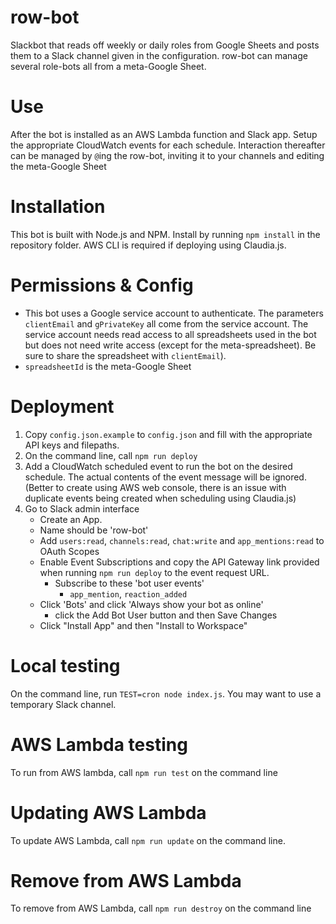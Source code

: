 # row-bot
Slackbot that reads off weekly or daily roles from Google Sheets and posts them to a Slack channel given in the configuration.
row-bot can manage several role-bots all from a meta-Google Sheet.

# Use
After the bot is installed as an AWS Lambda function and Slack app. Setup the appropriate CloudWatch events for each schedule.
Interaction thereafter can be managed by `@`ing the row-bot, inviting it to your channels and editing the meta-Google Sheet

# Installation
This bot is built with Node.js and NPM.  Install by running `npm install` in the repository folder.  AWS CLI is required if deploying using Claudia.js.

# Permissions & Config
- This bot uses a Google service account to authenticate.  The parameters `clientEmail` and `gPrivateKey` all come from the service account.  The service account needs read access to all spreadsheets used in the bot  but does not need write access (except for the meta-spreadsheet). Be sure to share the spreadsheet with `clientEmail`).
- `spreadsheetId` is the meta-Google Sheet

# Deployment
1. Copy `config.json.example` to `config.json` and fill with the appropriate API keys and filepaths.
2. On the command line, call `npm run deploy`
3. Add a CloudWatch scheduled event to run the bot on the desired schedule.  The actual contents of the event message will be ignored. (Better to create using AWS web console, there is an issue with duplicate events being created when scheduling using Claudia.js)
4. Go to Slack admin interface
   * Create an App. 
   * Name should be 'row-bot'
   * Add `users:read`, `channels:read`, `chat:write` and `app_mentions:read` to OAuth Scopes
   * Enable Event Subscriptions and copy the API Gateway link provided when running `npm run deploy` to the event request URL.
     * Subscribe to these 'bot user events'
       * `app_mention`, `reaction_added`
   * Click 'Bots' and click 'Always show your bot as online'
     * click the Add Bot User button and then Save Changes
   * Click "Install App" and then "Install to Workspace"

# Local testing
On the command line, run `TEST=cron node index.js`.  You may want to use a temporary Slack channel.

# AWS Lambda testing
To run from AWS lambda, call `npm run test` on the command line

# Updating AWS Lambda
To update AWS Lambda, call `npm run update` on the command line.

# Remove from AWS Lambda
To remove from AWS Lambda, call `npm run destroy` on the command line
